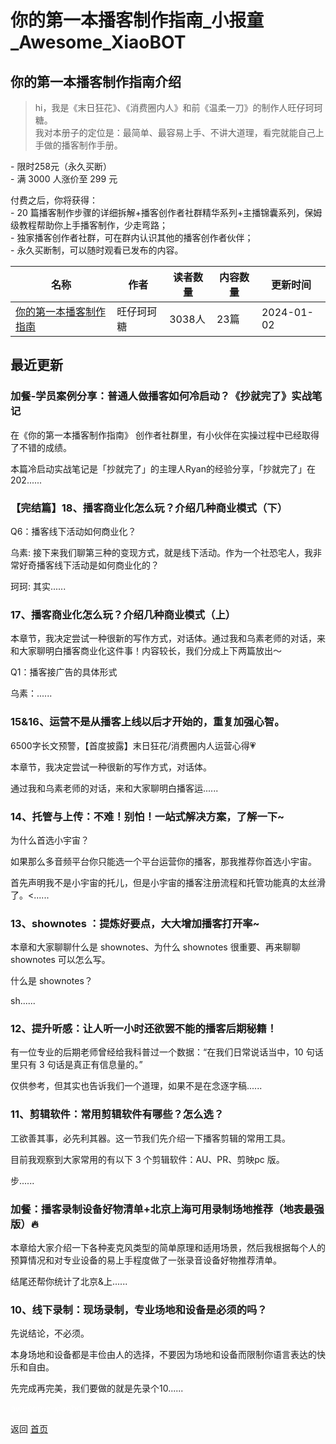 # 你的第一本播客制作指南_小报童_Awesome_XiaoBOT

## 你的第一本播客制作指南介绍
> hi，我是《末日狂花》、《消费圈内人》和前《温柔一刀》的制作人旺仔珂珂糖。    
我对本册子的定位是：最简单、最容易上手、不讲大道理，看完就能自己上手做的播客制作手册。    
    
\- 限时258元（永久买断）    
\- 满 3000 人涨价至 299 元    
    
    
付费之后，你将获得：    
\- 20 篇播客制作步骤的详细拆解+播客创作者社群精华系列+主播锦囊系列，保姆级教程帮助你上手播客制作，少走弯路；    
\- 独家播客创作者社群，可在群内认识其他的播客创作者伙伴；    
\- 永久买断制，可以随时观看已发布的内容。  
  


|名称|作者|读者数量|内容数量|更新时间|
|---|---|---|---|---|
|[你的第一本播客制作指南](https://xiaobot.net/p/podcast001?refer=9c3f1c95-a052-465a-9902-f6d75080262a)|旺仔珂珂糖|3038人|23篇|2024-01-02|

## 最近更新
### 加餐-学员案例分享：普通人做播客如何冷启动？《抄就完了》实战笔记

在《你的第一本播客制作指南》 创作者社群里，有小伙伴在实操过程中已经取得了不错的成绩。

本篇冷启动实战笔记是「抄就完了」的主理人Ryan的经验分享，「抄就完了」在202......

### 【完结篇】18、播客商业化怎么玩？介绍几种商业模式（下）

Q6：播客线下活动如何商业化？

乌素: 接下来我们聊第三种的变现方式，就是线下活动。作为一个社恐宅人，我非常好奇播客线下活动是如何商业化的？

珂珂: 其实......

### 17、播客商业化怎么玩？介绍几种商业模式（上）

本章节，我决定尝试一种很新的写作方式，对话体。通过我和乌素老师的对话，来和大家聊明白播客商业化这件事！内容较长，我们分成上下两篇放出～

Q1：播客接广告的具体形式

乌素：......

### 15&16、运营不是从播客上线以后才开始的，重复加强心智。

6500字长文预警，【首度披露】末日狂花/消费圈内人运营心得💗

本章节，我决定尝试一种很新的写作方式，对话体。

通过我和乌素老师的对话，来和大家聊明白播客运......

### 14、托管与上传：不难！别怕！一站式解决方案，了解一下~

为什么首选小宇宙？

如果那么多音频平台你只能选一个平台运营你的播客，那我推荐你首选小宇宙。

首先声明我不是小宇宙的托儿，但是小宇宙的播客注册流程和托管功能真的太丝滑了。<......

### 13、shownotes ：提炼好要点，大大增加播客打开率~

本章和大家聊聊什么是 shownotes、为什么 shownotes 很重要、再来聊聊 shownotes 可以怎么写。

什么是 shownotes？

sh......

### 12、提升听感：让人听一小时还欲罢不能的播客后期秘籍！

有一位专业的后期老师曾经给我科普过一个数据：“在我们日常说话当中，10 句话里只有 3 句话是真正有信息量的。”

仅供参考，但其实也告诉我们一个道理，如果不是在念逐字稿......

### 11、剪辑软件：常用剪辑软件有哪些？怎么选？

工欲善其事，必先利其器。这一节我们先介绍一下播客剪辑的常用工具。

目前我观察到大家常用的有以下 3 个剪辑软件：AU、PR、剪映pc 版。

步......

### 加餐：播客录制设备好物清单+北京上海可用录制场地推荐（地表最强版）🔥

本章给大家介绍一下各种麦克风类型的简单原理和适用场景，然后我根据每个人的预算情况和对专业设备的易上手程度做了一张录音设备好物推荐清单。

结尾还帮你统计了北京&上......

### 10、线下录制：现场录制，专业场地和设备是必须的吗？

先说结论，不必须。

本身场地和设备都是丰俭由人的选择，不要因为场地和设备而限制你语言表达的快乐和自由。

先完成再完美，我们要做的就是先录个10......


<a href="https://github.com/Reno9527/awesome-xiaobot" style="color: white; text-decoration: none;">awesome-xiaobot</a>

返回 [首页](../README.md)
